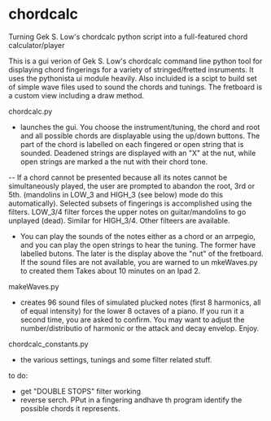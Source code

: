 chordcalc
=========

Turning  Gek S. Low's chordcalc python script into a full-featured chord calculator/player 


This is a gui verion of Gek S. Low's chordcalc command line python tool for displaying chord fingerings for a variety of stringed/fretted insruments.  It uses the pythonista ui module heavily.  Also incluided is a scipt to build set of simple wave files used to sound the chords and tunings. The fretboard is a custom view including a draw method.

chordcalc.py

- launches the gui.  You choose the instrument/tuning, the chord and root and all possible chords are displayable using the up/down buttons.   The part of the chord is labelled on each fingered or open string that is sounded.  Deadened strings are displayed with an "X" at the nut, while open strings are marked a the nut with their chord tone.  

-- If a chord cannot be presented because all its notes cannot be simultaneously played, the user are prompted to abandon the root, 3rd or 5th.  (mandolins in LOW_3 and HIGH_3 (see below) mode do this automatically).  Selected subsets of fingerings is accomplished using the filters.  LOW_3/4 filter forces the upper notes on guitar/mandolins to go  unplayed (dead).  Similar for HIGH_3/4.   Other filteers are available.

- You can play the sounds of the notes either as a chord or an arrpegio, and you can play the open strings to hear the tuning.  The former have labelled butons.  The later is the display above the "nut" of the fretboard.  If the sound files are not available, you are warned to un mkeWaves.py to created them  Takes about 10 minutes on an Ipad 2.  

makeWaves.py

- creates 96 sound files of simulated plucked notes (first 8 harmonics, all of equal intensity) for the lower 8 octaves of a piano.  If you run it a second time, you are asked to confirm.  You may want to adjust the number/distributio of harmonic or the attack and decay envelop.  Enjoy.

chordcalc_constants.py

- the various settings, tunings and  some filter related stuff.

to do:

- get "DOUBLE STOPS" filter working
- reverse serch.  PPut in a fingering andhave th program identify the possible chords it represents.
